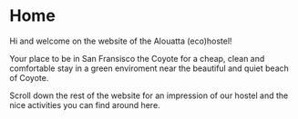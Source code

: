 Home
===================

Hi and welcome on the website of the Alouatta (eco)hostel! 

Your place to be in San Fransisco the Coyote for a cheap, clean and comfortable stay in a green enviroment near the beautiful and quiet beach of Coyote. 

Scroll down the rest of the website for an impression of our hostel and the nice activities you can find around here.



 





